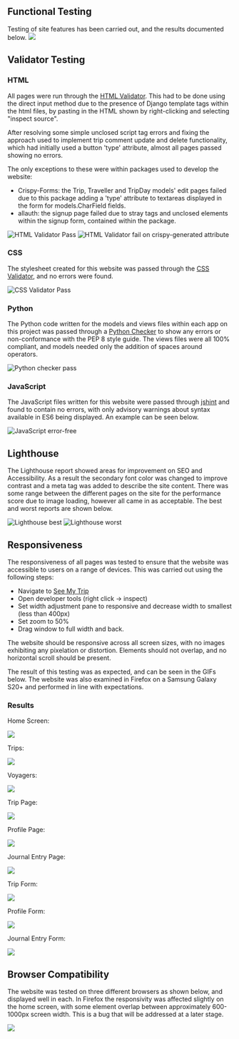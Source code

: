 ## Functional Testing
Testing of site features has been carried out, and the results documented below.
![](docs/images/feature_test.png)

## Validator Testing

### HTML
All pages were run through the [HTML Validator](https://validator.w3.org/#validate_by_input). This had to be done using the direct input method due to the presence of Django template tags within the html files, by pasting in the HTML shown by right-clicking and selecting "inspect source".

After resolving some simple unclosed script tag errors and fixing the approach used to implement trip comment update and delete functionality, which had initially used a button 'type' attribute, almost all pages passed showing no errors. 

The only exceptions to these were within packages used to develop the website:
- Crispy-Forms: the Trip, Traveller and TripDay models' edit pages  failed due to this package adding a 'type' attribute to textareas displayed in the form for models.CharField fields.
- allauth: the signup page failed due to stray tags and unclosed elements within the signup form, contained within the package.

![HTML Validator Pass](docs/testing/html%20validation%20home.png)
![HTML Validator fail on crispy-generated attribute](docs/testing/editprofile_crispyFailHtml.png)

### CSS
The stylesheet created for this website was passed through the [CSS Validator](https://jigsaw.w3.org/css-validator/#validate_by_input), and no errors were found.

![CSS Validator Pass](docs/testing/css_valid.png)

### Python
The Python code written for the models and views files within each app on this project was passed through a [Python Checker](https://www.pythonchecker.com/) to show any errors or non-conformance with the PEP 8 style guide. The views files were all 100% compliant, and models needed only the addition of spaces around operators.

![Python checker pass](docs/testing/python_pass.png)

### JavaScript
The JavaScript files written for this website were passed through [jshint](https://jshint.com/) and found to contain no errors, with only advisory warnings about syntax available in ES6 being displayed. An example can be seen below.

![JavaScript error-free](docs/testing/jshint_noerrors.png)

## Lighthouse

The Lighthouse report showed areas for improvement on SEO and Accessibility. As a result the secondary font color was changed to improve contrast and a meta tag was added to describe the site content. There was some range between the different pages on the site for the performance score due to image loading, however all came in as acceptable. The best and worst reports are shown below.

![Lighthouse best](docs/testing/lighthouse_best.png)
![Lighthouse worst](docs/testing/lighthouse_worst.png)

## Responsiveness

The responsiveness of all pages was tested to ensure that the website was accessible to users on a range of devices. This was carried out using the following steps:

- Navigate to [See My Trip](https://seemytripcapstone-0e4622862850.herokuapp.com/)
- Open developer tools (right click -> inspect)
- Set width adjustment pane to responsive and decrease width to smallest (less than 400px)
- Set zoom to 50%
- Drag window to full width and back.

The website should be responsive across all screen sizes, with no images exhibiting any pixelation or distortion. Elements should not overlap, and no horizontal scroll should be present.

The result of this testing was as expected, and can be seen in the GIFs below. The website was also examined in Firefox on a Samsung Galaxy S20+ and performed in line with expectations.

### Results
Home Screen:

![](docs/testing/gifs/home_responsive_2.gif)

Trips:

![](docs/testing/gifs/triplist_responsive.gif)

Voyagers:

![](docs/testing/gifs/voyager_responsive.gif)

Trip Page:

![](docs/testing/gifs/tripdetail_responsive.gif)

Profile Page:

![](docs/testing/gifs/profile_responsive.gif)

Journal Entry Page:

![](docs/testing/gifs/journal_responsive.gif)

Trip Form:

![](docs/testing/gifs/edittrip_responsive.gif)

Profile Form:

![](docs/testing/gifs/editprofile_responsive.gif)

Journal Entry Form:

![](docs/testing/gifs/createtripday_responsive.gif)


## Browser Compatibility
The website was tested on three different browsers as shown below, and displayed well in each. In Firefox the responsivity was affected slightly on the home screen, with some element overlap between approximately 600-1000px screen width. This is a bug that will be addressed at a later stage.

![](docs/testing/browser_compatibility.png)